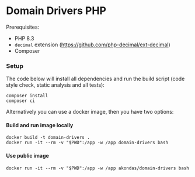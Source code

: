 # Domain Drivers PHP

Prerequisites:

- PHP 8.3
- `decimal` extension (https://github.com/php-decimal/ext-decimal)
- Composer 

### Setup

The code below will install all dependencies and run the build script (code style check, static analysis and all tests):

```shell
composer install
composer ci
```


Alternatively you can use a docker image, then you have two options:

#### Build and run image locally

```shell
docker build -t domain-drivers .
docker run -it --rm -v "$PWD":/app -w /app domain-drivers bash
```

#### Use public image

```shell
docker run -it --rm -v "$PWD":/app -w /app akondas/domain-drivers bash
```

